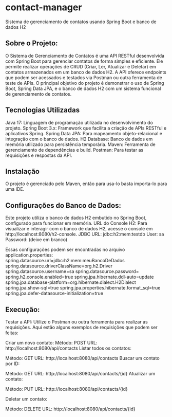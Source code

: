 # contact-manager
Sistema de gerenciamento de contatos usando Spring Boot e banco de dados H2

## Sobre o Projeto:

O Sistema de Gerenciamento de Contatos é uma API RESTful desenvolvida com Spring Boot para gerenciar contatos de forma simples e eficiente. Ele permite realizar operações de CRUD (Criar, Ler, Atualizar e Deletar) em contatos armazenados em um banco de dados H2. A API oferece endpoints que podem ser acessados e testados via Postman ou outra ferramenta de teste de APIs.
O principal objetivo do projeto é demonstrar o uso de Spring Boot, Spring Data JPA, e o banco de dados H2 com um sistema funcional de gerenciamento de contatos.
 
## Tecnologias Utilizadas

Java 17: Linguagem de programação utilizada no desenvolvimento do projeto.
Spring Boot 3.x: Framework que facilita a criação de APIs RESTful e aplicativos Spring.
Spring Data JPA: Para mapeamento objeto-relacional e integração com o banco de dados.
H2 Database: Banco de dados em memória utilizado para persistência temporária.
Maven: Ferramenta de gerenciamento de dependências e build.
Postman: Para testar as requisições e respostas da API.

## Instalação
O projeto é gerenciado pelo Maven, então para usa-lo basta importa-lo para uma IDE.

## Configurações do Banco de Dados:
Este projeto utiliza o banco de dados H2 embutido no Spring Boot, configurado para funcionar em memória.
URL do Console H2: Para visualizar e interagir com o banco de dados H2, acesse o console em http://localhost:8080/h2-console.
JDBC URL: jdbc:h2:mem:testdb
User: sa
Password: (deixe em branco)

Essas configurações podem ser encontradas no arquivo application.properties:
spring.datasource.url=jdbc:h2:mem:meuBancoDeDados
spring.datasource.driverClassName=org.h2.Driver
spring.datasource.username=sa
spring.datasource.password=
spring.h2.console.enabled=true
spring.jpa.hibernate.ddl-auto=update
spring.jpa.database-platform=org.hibernate.dialect.H2Dialect
spring.jpa.show-sql=true
spring.jpa.properties.hibernate.format_sql=true
spring.jpa.defer-datasource-initialization=true

## Execução:
Testar a API: Utilize o Postman ou outra ferramenta para realizar as requisições. Aqui estão alguns exemplos de requisições que podem ser feitas:

Criar um novo contato:
Método: POST
URL: http://localhost:8080/api/contacts
Listar todos os contatos:

Método: GET
URL: http://localhost:8080/api/contacts
Buscar um contato por ID:

Método: GET
URL: http://localhost:8080/api/contacts/{id}
Atualizar um contato:

Método: PUT
URL: http://localhost:8080/api/contacts/{id}

Deletar um contato:

Método: DELETE
URL: http://localhost:8080/api/contacts/{id}

